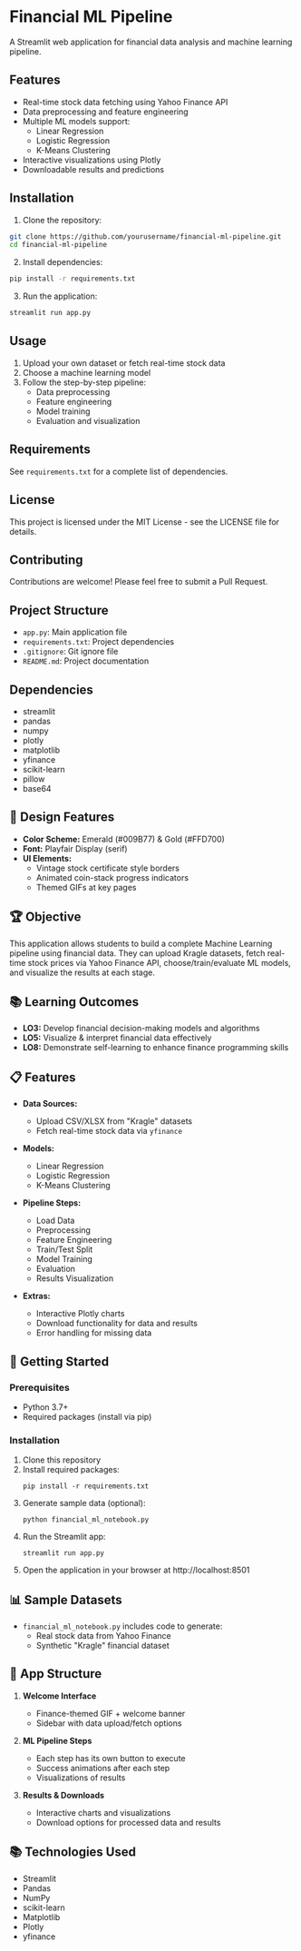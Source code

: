 # Financial ML Pipeline

A Streamlit web application for financial data analysis and machine learning pipeline.

## Features

- Real-time stock data fetching using Yahoo Finance API
- Data preprocessing and feature engineering
- Multiple ML models support:
  - Linear Regression
  - Logistic Regression
  - K-Means Clustering
- Interactive visualizations using Plotly
- Downloadable results and predictions

## Installation

1. Clone the repository:
```bash
git clone https://github.com/yourusername/financial-ml-pipeline.git
cd financial-ml-pipeline
```

2. Install dependencies:
```bash
pip install -r requirements.txt
```

3. Run the application:
```bash
streamlit run app.py
```

## Usage

1. Upload your own dataset or fetch real-time stock data
2. Choose a machine learning model
3. Follow the step-by-step pipeline:
   - Data preprocessing
   - Feature engineering
   - Model training
   - Evaluation and visualization

## Requirements

See `requirements.txt` for a complete list of dependencies.

## License

This project is licensed under the MIT License - see the LICENSE file for details.

## Contributing

Contributions are welcome! Please feel free to submit a Pull Request.

## Project Structure

- `app.py`: Main application file
- `requirements.txt`: Project dependencies
- `.gitignore`: Git ignore file
- `README.md`: Project documentation

## Dependencies

- streamlit
- pandas
- numpy
- plotly
- matplotlib
- yfinance
- scikit-learn
- pillow
- base64

## 🎨 Design Features

- **Color Scheme:** Emerald (#009B77) & Gold (#FFD700)
- **Font:** Playfair Display (serif)
- **UI Elements:** 
  - Vintage stock certificate style borders
  - Animated coin-stack progress indicators
  - Themed GIFs at key pages

## 🏆 Objective

This application allows students to build a complete Machine Learning pipeline using financial data. They can upload Kragle datasets, fetch real-time stock prices via Yahoo Finance API, choose/train/evaluate ML models, and visualize the results at each stage.

## 📚 Learning Outcomes

- **LO3:** Develop financial decision-making models and algorithms
- **LO5:** Visualize & interpret financial data effectively
- **LO8:** Demonstrate self-learning to enhance finance programming skills

## 📋 Features

- **Data Sources:**
  - Upload CSV/XLSX from "Kragle" datasets
  - Fetch real-time stock data via `yfinance`
  
- **Models:**
  - Linear Regression
  - Logistic Regression
  - K-Means Clustering
  
- **Pipeline Steps:**
  - Load Data
  - Preprocessing
  - Feature Engineering
  - Train/Test Split
  - Model Training
  - Evaluation
  - Results Visualization
  
- **Extras:**
  - Interactive Plotly charts
  - Download functionality for data and results
  - Error handling for missing data

## 🚀 Getting Started

### Prerequisites

- Python 3.7+
- Required packages (install via pip)

### Installation

1. Clone this repository
2. Install required packages:
   ```
   pip install -r requirements.txt
   ```
3. Generate sample data (optional):
   ```
   python financial_ml_notebook.py
   ```
4. Run the Streamlit app:
   ```
   streamlit run app.py
   ```
5. Open the application in your browser at http://localhost:8501

## 📊 Sample Datasets

- `financial_ml_notebook.py` includes code to generate:
  - Real stock data from Yahoo Finance
  - Synthetic "Kragle" financial dataset

## 📱 App Structure

1. **Welcome Interface**
   - Finance-themed GIF + welcome banner
   - Sidebar with data upload/fetch options
   
2. **ML Pipeline Steps**
   - Each step has its own button to execute
   - Success animations after each step
   - Visualizations of results
   
3. **Results & Downloads**
   - Interactive charts and visualizations
   - Download options for processed data and results

## 📚 Technologies Used

- Streamlit
- Pandas
- NumPy
- scikit-learn
- Matplotlib
- Plotly
- yfinance 